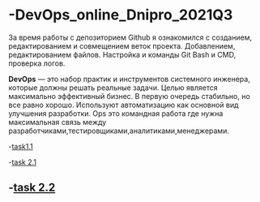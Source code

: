 # -DevOps_online_Dnipro_2021Q3

За время работы с депозиторием Github я ознакомился с созданием, редактированием и совмещением веток проекта. Добавлением, редактированием файлов. Настройка и команды Git Bash и СMD, проверка логов.

**DevOps** — это набор практик и инструментов системного инженера, которые должны решать реальные задачи. Целью является максимально эффективный бизнес. В первую очередь стабильно, но все равно хорошо. 
Используют автоматизацию как основной вид улучшения разработки. Ops это командная работа где нужна максимальная связь между разработчиками,тестировщиками,аналитиками,менеджерами.
 
-[task1.1](m1/index.html)

-[task 2.1](/m2/readme.md)

-[task 2.2](/m2/task2.2/readme.md)
---

